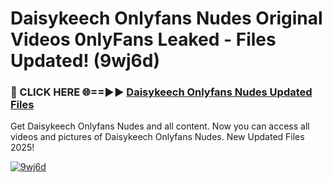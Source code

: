 # Daisykeech Onlyfans Nudes Original Videos 0nlyFans Leaked - Files Updated! (9wj6d)

<h3>🔴 CLICK HERE 🌐==►► <a href="https://tinyurl.com/2jnfzry5" rel="nofollow">Daisykeech Onlyfans Nudes Updated Files</a></h3>

Get Daisykeech Onlyfans Nudes and all content. Now you can access all videos and pictures of Daisykeech Onlyfans Nudes. New Updated Files 2025!

[![9wj6d](https://i.imgur.com/GyGTBgg.gif)](https://tinyurl.com/2jnfzry5)
